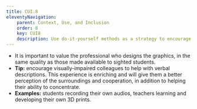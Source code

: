 ```yaml
---
title: CUI.8
eleventyNavigation:
    parent: Context, Use, and Inclusion
    order: 8
    key: CUI8
    description: Use do-it-yourself methods as a strategy to encourage peers and teachers' involvement in the practice of inclusive attitudes. However, it shouldn't be a rule.
---
```

- It is important to value the professional who designs the graphics, in the same quality as those made available to
sighted students.
- **Tip:** encourage visually-impaired colleagues to help with verbal descriptions. This experience is enriching and
will give them a better perception of the surroundings and cooperation, in addition to helping their ability to
concentrate.
- **Examples:** students recording their own audios, teachers learning and developing their own 3D prints.
